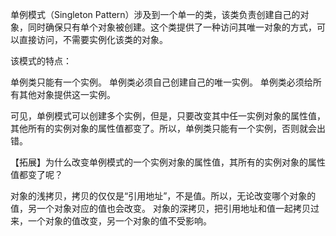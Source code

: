单例模式（Singleton Pattern）涉及到一个单一的类，该类负责创建自己的对象，同时确保只有单个对象被创建。这个类提供了一种访问其唯一对象的方式，可以直接访问，不需要实例化该类的对象。

该模式的特点：

单例类只能有一个实例。
单例类必须自己创建自己的唯一实例。
单例类必须给所有其他对象提供这一实例。


可见，单例模式可以创建多个实例，但是，只要改变其中任一实例对象的属性值，其他所有的实例对象的属性值都变了。所以，单例类只能有一个实例，否则就会出错。

【拓展】为什么改变单例模式的一个实例对象的属性值，其所有的实例对象的属性值都变了呢？

对象的浅拷贝，拷贝的仅仅是“引用地址”，不是值。所以，无论改变哪个对象的值，另一个对象对应的值也会改变。
对象的深拷贝，把引用地址和值一起拷贝过来，一个对象的值改变，另一个对象的值不受影响。
